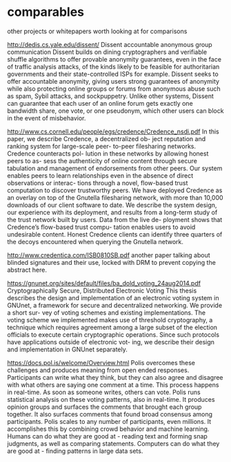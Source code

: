 comparables
===========

other projects or whitepapers worth looking at for comparisons

http://dedis.cs.yale.edu/dissent/
Dissent accountable anonymous group communication
Dissent builds on dining cryptographers and verifiable shuffle algorithms to offer provable anonymity guarantees, even in the face of traffic analysis attacks, of the kinds likely to be feasible for authoritarian governments and their state-controlled ISPs for example.
Dissent seeks to offer accountable anonymity, giving users strong guarantees of anonymity while also protecting online groups or forums from anonymous abuse such as spam, Sybil attacks, and sockpuppetry. Unlike other systems, Dissent can guarantee that each user of an online forum gets exactly one bandwidth share, one vote, or one pseudonym, which other users can block in the event of misbehavior.

http://www.cs.cornell.edu/people/egs/credence/Credence_nsdi.pdf
In this paper, we describe Credence, a decentralized ob- ject reputation and ranking system for large-scale peer- to-peer filesharing networks. Credence counteracts pol- lution in these networks by allowing honest peers to as- sess the authenticity of online content through secure tabulation and management of endorsements from other peers. Our system enables peers to learn relationships even in the absence of direct observations or interac- tions through a novel, flow-based trust computation to discover trustworthy peers. We have deployed Credence as an overlay on top of the Gnutella filesharing network, with more than 10,000 downloads of our client software to date. We describe the system design, our experience with its deployment, and results from a long-term study of the trust network built by users. Data from the live de- ployment shows that Credence’s flow-based trust compu- tation enables users to avoid undesirable content. Honest Credence clients can identify three quarters of the decoys encountered when querying the Gnutella network.

http://www.credentica.com/ISB0810SB.pdf
another paper talking about blinded signatures and their use, locked with DRM to prevent copying the abstract here.

https://gnunet.org/sites/default/files/ba_dold_voting_24aug2014.pdf
Cryptographically Secure, Distributed Electronic Voting
This thesis describes the design and implementation of an electronic voting system in GNUnet, a framework for secure and decentralized networking. We provide a short sur- vey of voting schemes and existing implementations.
The voting scheme we implemented makes use of threshold cryptography, a technique which requires agreement among a large subset of the election officials to execute certain cryptographic operations. Since such protocols have applications outside of electronic vot- ing, we describe their design and implementation in GNUnet separately.

https://docs.pol.is/welcome/Overview.html
Polis overcomes these challenges and produces meaning from open ended responses. Participants can write what they think, but they can also agree and disagree with what others are saying one comment at a time. This process happens in real-time. As soon as someone writes, others can vote.
Polis runs statistical analysis on these voting patterns, also in real-time. It produces opinion groups and surfaces the comments that brought each group together. It also surfaces comments that found broad consensus among participants.
Polis scales to any number of participants, even millions. It accomplishes this by combining crowd behavior and machine learning. Humans can do what they are good at - reading text and forming snap judgments, as well as comparing statements. Computers can do what they are good at - finding patterns in large data sets.
